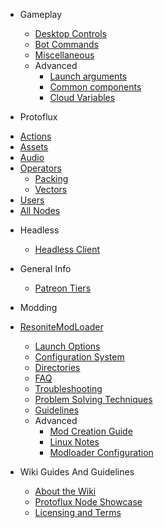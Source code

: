 - Gameplay
  - [Desktop Controls](/gameplay/desktopControls.md)
  - [Bot Commands](/gameplay/botCommands.md)
  - [Miscellaneous](/gameplay/misc.md)
  - Advanced
    - [Launch arguments](/gameplay/advanced/launchArguments.md)
    - [Common components](/gameplay/advanced/commonComp.md)
    - [Cloud Variables](/gameplay/advanced/cloudVars.md)

- Protoflux
<!-- embed:start:protoflux -->
  - [Actions](/protoflux/actions.md)
  - [Assets](/protoflux/assets.md)
  - [Audio](/protoflux/audio.md)
  - [Operators](/protoflux/operators/README.md)
    - [Packing](/protoflux/operators/packing.md)
    - [Vectors](/protoflux/operators/vectors.md)
  - [Users](/protoflux/users.md)
  - [All Nodes](/protoflux/allNodes.md)
<!-- embed:end:protoflux -->

- Headless
  - [Headless Client](/headless/headlessClient.md)

- General Info
  - [Patreon Tiers](/general/patreon.md)

- Modding
<!-- Articles imported trough URL. Files don't exist! Check /_js/plugin-alias.js -->
  - [ResoniteModLoader](/modding/resoniteModLoader/README.md)
    - [Launch Options](/modding/resoniteModLoader/launch_options.md)
    - [Configuration System](/modding/resoniteModLoader/config.md)
    - [Directories](/modding/resoniteModLoader/directories.md)
    - [FAQ](/modding/resoniteModLoader/faq.md)
    - [Troubleshooting](/modding/resoniteModLoader/troubleshooting.md)
    - [Problem Solving Techniques](/modding/resoniteModLoader/problem_solving_techniques.md)
    - [Guidelines](/modding/resoniteModLoader/guidelines.md)
    - Advanced
      - [Mod Creation Guide](/modding/resoniteModLoader/making_mods.md)
      - [Linux Notes](/modding/resoniteModLoader/linux.md)
      - [Modloader Configuration](/modding/resoniteModLoader/modloader_config.md)

- Wiki Guides And Guidelines
  - [About the Wiki](README.md)
  - [Protoflux Node Showcase](/wikiGuides/nodeRender.md)
  - [Licensing and Terms](/LICENSE.md)
